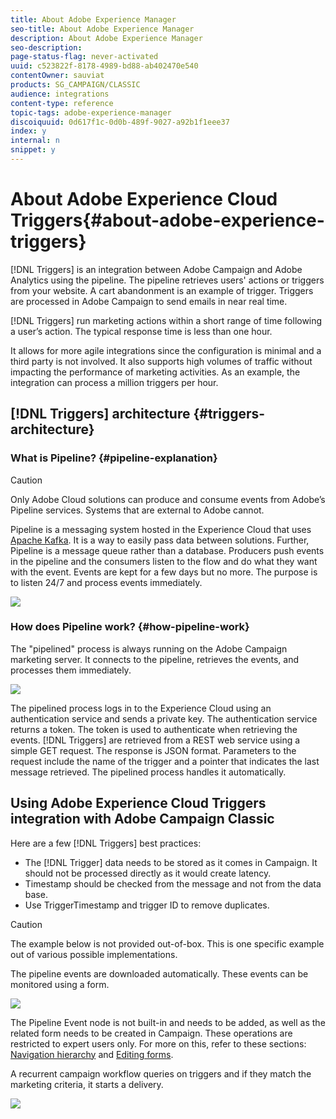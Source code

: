 ```yaml
---
title: About Adobe Experience Manager
seo-title: About Adobe Experience Manager
description: About Adobe Experience Manager
seo-description: 
page-status-flag: never-activated
uuid: c523822f-8178-4989-bd88-ab402470e540
contentOwner: sauviat
products: SG_CAMPAIGN/CLASSIC
audience: integrations
content-type: reference
topic-tags: adobe-experience-manager
discoiquuid: 0d617f1c-0d0b-489f-9027-a92b1f1eee37
index: y
internal: n
snippet: y
---
```


# About Adobe Experience Cloud Triggers{#about-adobe-experience-triggers}

[!DNL Triggers] is an integration between Adobe Campaign and Adobe Analytics using the pipeline. The pipeline retrieves users' actions or triggers from your website. A cart abandonment is an example of trigger. Triggers are processed in Adobe Campaign to send emails in near real time.

[!DNL Triggers] run marketing actions within a short range of time following a user’s action. The typical response time is less than one hour.

It allows for more agile integrations since the configuration is minimal and a third party is not involved.
It also supports high volumes of traffic without impacting the performance of marketing activities. As an example, the integration can process a million triggers per hour.

## [!DNL Triggers] architecture {#triggers-architecture}

### What is Pipeline? {#pipeline-explanation}

>[!CAUTION]
>
>Only Adobe Cloud solutions can produce and consume events from Adobe’s Pipeline services. Systems that are external to Adobe cannot.

Pipeline is a messaging system hosted in the Experience Cloud that uses [Apache Kafka](http://kafka.apache.org/). It is a way to easily pass data between solutions. Further, Pipeline is a message queue rather than a database. Producers push events in the pipeline and the consumers listen to the flow and do what they want with the event. Events are kept for a few days but no more. The purpose is to listen 24/7 and process events immediately.

![](assets/triggers_1.png)

### How does Pipeline work? {#how-pipeline-work}

The "pipelined" process is always running on the Adobe Campaign marketing server. It connects to the pipeline, retrieves the events, and processes them immediately.

![](assets/triggers_2.png)

The pipelined process logs in to the Experience Cloud using an authentication service and sends a private key. The authentication service returns a token. The token is used to authenticate when retrieving the events. [!DNL Triggers] are retrieved from a REST web service using a simple GET request. The response is JSON format. Parameters to the request include the name of the trigger and a pointer that indicates the last message retrieved. The pipelined process handles it automatically.

## Using Adobe Experience Cloud Triggers integration with Adobe Campaign Classic

Here are a few [!DNL Triggers] best practices:

* The [!DNL Trigger] data needs to be stored as it comes in Campaign. It should not be processed directly as it would create latency.
* Timestamp should be checked from the message and not from the data base.
* Use TriggerTimestamp and trigger ID to remove duplicates.

>[!CAUTION]
>
>The example below is not provided out-of-box. This is one specific example out of various possible implementations.

The pipeline events are downloaded automatically. These events can be monitored using a form.

![](assets/triggers_3.png)

The Pipeline Event node is not built-in and needs to be added, as well as the related form needs to be created in Campaign. These operations are restricted to expert users only. For more on this, refer to these sections: [Navigation hierarchy](../../configuration/using/about-navigation-hierarchy.md) and [Editing forms](../../configuration/using/editing-forms.md).

A recurrent campaign workflow queries on triggers and if they match the marketing criteria, it starts a delivery.

![](assets/triggers_4.png)
